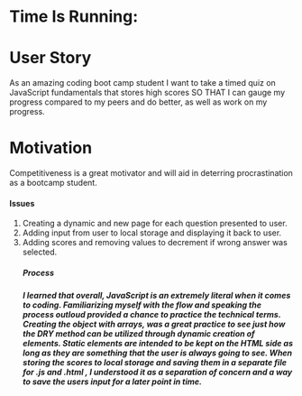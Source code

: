 # Time Is Running:


<h1> User Story </h1>
As an amazing coding boot camp student
I want to take a timed quiz on JavaScript fundamentals that stores high scores
SO THAT I can gauge my progress compared to my peers and do better, as well as work on my progress. 




<h1> Motivation </h1>
<p> Competitiveness is a great motivator and will aid in deterring procrastination as a bootcamp student. </p>



<h4> Issues </h4>
 <ol>
    <li> Creating a dynamic and new page for each question presented to user. </li>
    <li> Adding input from user to local storage and displaying it back to user. </li>
    <li> Adding scores and removing values to decrement if wrong answer was selected. </li>


<h5>  Process<h5>
   <p> I learned that overall, JavaScript is an extremely literal when it comes to coding.
   Familiarizing myself with the flow and speaking the process outloud provided a chance to practice the technical terms.
   Creating the object with arrays, was a great practice to see just how the DRY method can be utilized through dynamic creation of elements.
   Static elements are intended to be kept on the HTML side as long as they are something that the user is always going to see.
   When storing the scores to local storage and saving them in a separate file for .js and .html , I understood it as a separation of concern and a way to save the users input for a later point in time.  
   <img src ="">